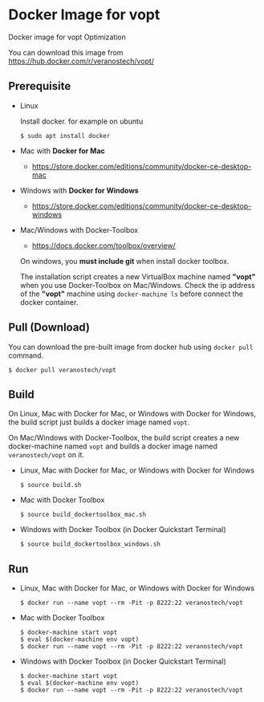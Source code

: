 Docker Image for vopt
=====================

Docker image for vopt Optimization

You can download this image from https://hub.docker.com/r/veranostech/vopt/


Prerequisite
------------

* Linux

  Install docker. for example on ubuntu
  
  ```
  $ sudo apt install docker
  ```

* Mac with **Docker for Mac**

  * https://store.docker.com/editions/community/docker-ce-desktop-mac

* Windows with **Docker for Windows**

  * https://store.docker.com/editions/community/docker-ce-desktop-windows

* Mac/Windows with Docker-Toolbox

  * https://docs.docker.com/toolbox/overview/
  
  On windows, you **must include git** when install docker toolbox.
  
  The installation script creates a new VirtualBox machine named **"vopt"** 
  when you use Docker-Toolbox on Mac/Windows.
  Check the ip address of the **"vopt"** machine using ``docker-machine ls`` before connect the docker container.


Pull (Download)
---------------

You can download the pre-built image from docker hub using `docker pull` command.
```
$ docker pull veranostech/vopt
```


Build
-----

On Linux, Mac with Docker for Mac, or Windows with Docker for Windows, 
the build script just builds a docker image named `vopt`.

On Mac/Windows with Docker-Toolbox, the build script creates a new docker-machine named `vopt` 
and builds a docker image named `veranostech/vopt` on it.

* Linux, Mac with Docker for Mac, or Windows with Docker for Windows
  ```
  $ source build.sh
  ```
  
* Mac with Docker Toolbox
  ```
  $ source build_dockertoolbox_mac.sh
  ```

* Windows with Docker Toolbox (in Docker Quickstart Terminal)
  ```
  $ source build_dockertoolbox_windows.sh
  ```
  

Run
---

* Linux, Mac with Docker for Mac, or Windows with Docker for Windows
  ```
  $ docker run --name vopt --rm -Pit -p 8222:22 veranostech/vopt
  ```

* Mac with Docker Toolbox
  ```
  $ docker-machine start vopt
  $ eval $(docker-machine env vopt)
  $ docker run --name vopt --rm -Pit -p 8222:22 veranostech/vopt
  ```

* Windows with Docker Toolbox (in Docker Quickstart Terminal)
  ```
  $ docker-machine start vopt
  $ eval $(docker-machine env vopt)
  $ docker run --name vopt --rm -Pit -p 8222:22 veranostech/vopt
  ```
